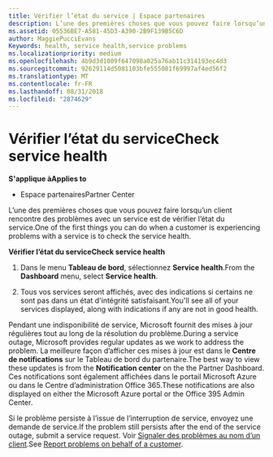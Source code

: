 ```yaml
---
title: Vérifier l’état du service | Espace partenaires
description: L’une des premières choses que vous pouvez faire lorsqu’un client rencontre des problèmes avec un service est de vérifier l’état du service.
ms.assetid: 05536BE7-A581-45D3-A390-2B9F139B5C6D
author: MaggiePucciEvans
Keywords: health, service health,service problems
ms.localizationpriority: medium
ms.openlocfilehash: 4b9d3d1009f647098a025a76ab11c314193ec4d3
ms.sourcegitcommit: 92629114d5081103bfe555081f69997af4ed56f2
ms.translationtype: MT
ms.contentlocale: fr-FR
ms.lasthandoff: 08/31/2018
ms.locfileid: "2874629"
---
```

# <a name="check-service-health"></a><span data-ttu-id="5d09b-103">Vérifier l’état du service</span><span class="sxs-lookup"><span data-stu-id="5d09b-103">Check service health</span></span>

**<span data-ttu-id="5d09b-104">S'applique à</span><span class="sxs-lookup"><span data-stu-id="5d09b-104">Applies to</span></span>**

-  <span data-ttu-id="5d09b-105">Espace partenaires</span><span class="sxs-lookup"><span data-stu-id="5d09b-105">Partner Center</span></span>

<span data-ttu-id="5d09b-106">L’une des premières choses que vous pouvez faire lorsqu’un client rencontre des problèmes avec un service est de vérifier l’état du service.</span><span class="sxs-lookup"><span data-stu-id="5d09b-106">One of the first things you can do when a customer is experiencing problems with a service is to check the service health.</span></span>

**<span data-ttu-id="5d09b-107">Vérifier l’état du service</span><span class="sxs-lookup"><span data-stu-id="5d09b-107">Check service health</span></span>**

1.  <span data-ttu-id="5d09b-108">Dans le menu **Tableau de bord**, sélectionnez **Service health**.</span><span class="sxs-lookup"><span data-stu-id="5d09b-108">From the **Dashboard** menu, select **Service health**.</span></span> 

2.  <span data-ttu-id="5d09b-109">Tous vos services seront affichés, avec des indications si certains ne sont pas dans un état d'intégrité satisfaisant.</span><span class="sxs-lookup"><span data-stu-id="5d09b-109">You'll see all of your services displayed, along with indications if any are not in good health.</span></span> 

<span data-ttu-id="5d09b-110">Pendant une indisponibilité de service, Microsoft fournit des mises à jour régulières tout au long de la résolution du problème.</span><span class="sxs-lookup"><span data-stu-id="5d09b-110">During a service outage, Microsoft provides regular updates as we work to address the problem.</span></span> <span data-ttu-id="5d09b-111">La meilleure façon d’afficher ces mises à jour est dans le **Centre de notifications** sur le Tableau de bord du partenaire.</span><span class="sxs-lookup"><span data-stu-id="5d09b-111">The best way to view these updates is from the **Notification center** on the the Partner Dashboard.</span></span> <span data-ttu-id="5d09b-112">Ces notifications sont également affichées dans le portail Microsoft&nbsp;Azure ou dans le Centre d’administration Office&nbsp;365.</span><span class="sxs-lookup"><span data-stu-id="5d09b-112">These notifications are also displayed on either the Microsoft Azure portal or the Office 395 Admin Center.</span></span>

<span data-ttu-id="5d09b-113">Si le problème persiste à l’issue de l’interruption de service, envoyez une demande de service.</span><span class="sxs-lookup"><span data-stu-id="5d09b-113">If the problem still persists after the end of the service outage, submit a service request.</span></span> <span data-ttu-id="5d09b-114">Voir [Signaler des problèmes au nom d’un client](report-problems-on-behalf-of-a-customer.md).</span><span class="sxs-lookup"><span data-stu-id="5d09b-114">See [Report problems on behalf of a customer](report-problems-on-behalf-of-a-customer.md).</span></span>

 

 



